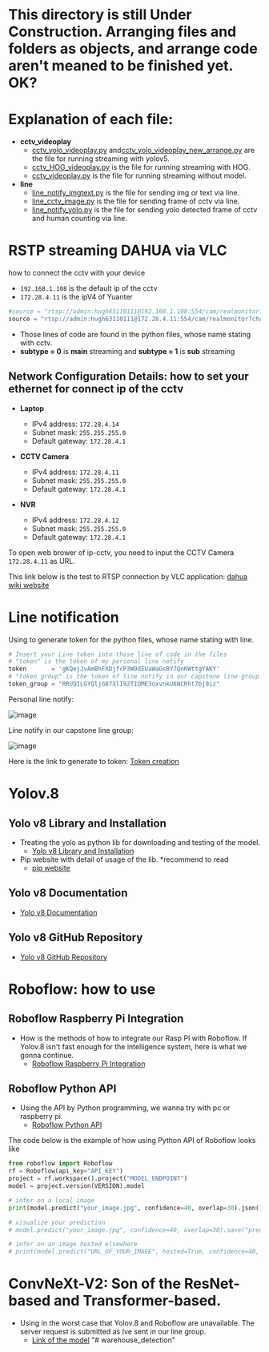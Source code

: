 # This directory is still **Under Construction**. Arranging files and folders as objects, and arrange code aren't meaned to be finished yet. OK?   

# Explanation of each file:
- **cctv_videoplay**
    - [cctv_yolo_videoplay.py](https://github.com/hughnaaek/capstone_intelligence_system/blob/main/cctv_yolo_videoplay.py) and[cctv_yolo_videoplay_new_arrange.py](https://github.com/hughnaaek/capstone_intelligence_system/blob/main/cctv_yolo_videoplay_new_arrange.py) are the file for running streaming with yolov5.  
    - [cctv_HOG_videoplay.py](https://github.com/hughnaaek/capstone_intelligence_system/blob/main/cctv_HOG_videoplay.py) is the file for running streaming with HOG.
    - [cctv_videoplay.py](https://github.com/hughnaaek/capstone_intelligence_system/blob/main/cctv_videoplay.py) is the file for running streaming without model.
- **line**
    - [line_notify_imgtext.py](https://github.com/hughnaaek/capstone_intelligence_system/blob/main/line_notify_imgtext.py) is the file for sending img or text via line. 
    - [line_cctv_image.py](https://github.com/hughnaaek/capstone_intelligence_system/blob/main/line_cctv_image.py) is the file for sending frame of cctv via line. 
    - [line_notify_yolo.py](https://github.com/hughnaaek/capstone_intelligence_system/blob/main/line_notify_yolo.py) is the file for sending yolo detected frame of cctv and human counting via line. 
    

# RSTP streaming DAHUA via VLC  
how to connect the cctv with your device 
- `192.168.1.108` is the default ip of the cctv
- `172.28.4.11` is the ipV4 of Yuanter 

```python
#source = "rtsp://admin:hugh63110111@192.168.1.108:554/cam/realmonitor?channel=1&subtype=1"
source = "rtsp://admin:hugh63110111@172.28.4.11:554/cam/realmonitor?channel=1&subtype=1"     #for yuanter network
```
- Those lines of code are found in the python files, whose name stating with cctv.
- **subtype = 0** is **main** streaming and **subtype = 1** is **sub** streaming

## Network Configuration Details: how to set your ethernet for connect ip of the cctv
- **Laptop**
  - IPv4 address: `172.28.4.14`
  - Subnet mask: `255.255.255.0`
  - Default gateway: `172.28.4.1`

- **CCTV Camera**
  - IPv4 address: `172.28.4.11`
  - Subnet mask: `255.255.255.0`
  - Default gateway: `172.28.4.1`

- **NVR**
  - IPv4 address: `172.28.4.12`
  - Subnet mask: `255.255.255.0`
  - Default gateway: `172.28.4.1`

To open web brower of ip-cctv, you need to input the CCTV Camera  `172.28.4.11` as URL. 

This link below is the test to RTSP connection by VLC application: [dahua wiki website](https://dahuawiki.com/Remote_Access/RTSP_via_VLC)

# Line notification 
Using to generate token for the python files, whose name stating with line.   
```python
# Insert your Line token into those line of code in the files
# "token" is the token of my personal line notify   
token       = 'gKQejJvAmBhFXDjfcP3W9dEUaWaGsBY7QnKWttgYAKY'
# "token group" is the token of line notify in our capstone line group 
token_group = "RRUQILGYQljG87XlI92TIOME3oxvnkU6NCRht7bj9iz"
```
Personal line notify: 

![image](https://github.com/hughnaaek/capstone_intelligence_system/assets/94478009/7ad44f37-c887-4026-afdc-e60da50fd7b7)

Line notify in our capstone line group: 

![image](https://github.com/hughnaaek/capstone_intelligence_system/assets/94478009/15a59f2b-9c12-46b1-a82f-607bbeb1a87b)


Here is the link to generate to token: [Token creation](https://notify-bot.line.me/th/)

# Yolov.8 
## Yolo v8 Library and Installation
- Treating the yolo as python lib for downloading and testing of the model. 
  - [Yolo v8 Library and Installation](https://yolov8.com/)
- Pip website with detail of usage of the lib. *recommend to read 
  - [pip website](https://pypi.org/project/ultralytics/) 
## Yolo v8 Documentation
- [Yolo v8 Documentation](https://docs.ultralytics.com/)
## Yolo v8 GitHub Repository
- [Yolo v8 GitHub Repository](https://github.com/ultralytics/yolov5)

# Roboflow: how to use 
## Roboflow Raspberry Pi Integration
- How is the methods of how to integrate our Rasp PI with Roboflow. If Yolov.8 isn't fast enough for the intelligence system, here is what we gonna continue. 
  - [Roboflow Raspberry Pi Integration](https://docs.roboflow.com/deploy/raspberry-pi)
## Roboflow Python API
- Using the API by Python programming, we wanna try with pc or raspberry pi. 
  - [Roboflow Python API](https://docs.roboflow.com/deploy/hosted-api/object-detection)

The code below is the example of how using Python API of Roboflow looks like 
```python
from roboflow import Roboflow
rf = Roboflow(api_key="API_KEY")
project = rf.workspace().project("MODEL_ENDPOINT")
model = project.version(VERSION).model

# infer on a local image
print(model.predict("your_image.jpg", confidence=40, overlap=30).json())

# visualize your prediction
# model.predict("your_image.jpg", confidence=40, overlap=30).save("prediction.jpg")

# infer on an image hosted elsewhere
# print(model.predict("URL_OF_YOUR_IMAGE", hosted=True, confidence=40, overlap=30).json())
```

# ConvNeXt-V2: Son of the ResNet-based and Transformer-based.   
- Using in the worst case that Yolov.8 and Roboflow are unavailable. The server request is submitted as Ive sent in our line group. 
  - [Link of the model](https://github.com/facebookresearch/ConvNeXt-V2)
"# warehouse_detection" 
